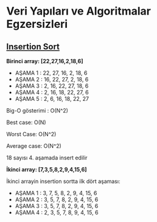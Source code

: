 # Veri Yapıları ve Algoritmalar Egzersizleri

## [Insertion Sort](https://app.patika.dev/moduller/veri-yapilari-ve-algoritmalar/insertion-sort-proje)

**Birinci array: [22,27,16,2,18,6]**

- AŞAMA 1 : 22, 27, 16, 2, 18, 6
- AŞAMA 2 : 16, 22, 27, 2, 18, 6
- AŞAMA 3 : 2, 16, 22, 27, 18, 6
- AŞAMA 4 : 2, 16, 18, 22, 27, 6
- AŞAMA 5 : 2, 6, 16, 18, 22, 27

Big-O gösterimi : O(N^2)

Best case: O(N)

Worst Case: O(N^2)

Average case: O(N^2)

18 sayısı 4. aşamada insert edilir

**İkinci array: [7,3,5,8,2,9,4,15,6]**

İkinci arrayin insertion sortta ilk dört aşaması:

- AŞAMA 1 : 3, 7, 5, 8, 2, 9, 4, 15, 6
- AŞAMA 2 : 3, 5, 7, 8, 2, 9, 4, 15, 6
- AŞAMA 3 : 3, 5, 7, 8, 2, 9, 4, 15, 6
- AŞAMA 4 : 2, 3, 5, 7, 8, 9, 4, 15, 6
